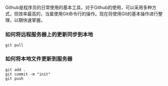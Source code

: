 ﻿Github是程序员的日常使用的基本工具，对于Github的使用，可以采用多种方式，但效率最高的，当属使用Git命令行的操作。现在将使用Git的基本操作进行整理，以期快速掌握。

### 如何将远程服务器上的更新同步到本地
`git pull`

### 如何将本地文件更新到服务器
```
git add .
git commit -m "init"
git push
```